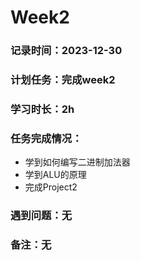 # Week2

### 记录时间：2023-12-30

### 计划任务：完成week2

### 学习时长：2h

### 任务完成情况：
* 学到如何编写二进制加法器
* 学到ALU的原理
* 完成Project2

### 遇到问题：无

### 备注：无